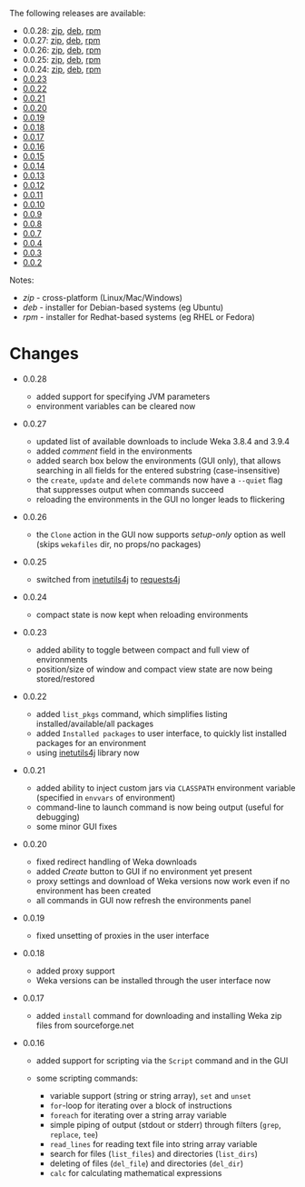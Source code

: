 The following releases are available:

* 0.0.28: [zip](https://github.com/fracpete/weka-virtualenv/releases/download/weka-virtualenv-0.0.28/weka-virtualenv-0.0.28-bin.zip), 
  [deb](https://github.com/fracpete/weka-virtualenv/releases/download/weka-virtualenv-0.0.28/weka-virtualenv_0.0.28-1_all.deb), 
  [rpm](https://github.com/fracpete/weka-virtualenv/releases/download/weka-virtualenv-0.0.28/weka-virtualenv-0.0.28-1.noarch.rpm)
* 0.0.27: [zip](https://github.com/fracpete/weka-virtualenv/releases/download/weka-virtualenv-0.0.27/weka-virtualenv-0.0.27-bin.zip), 
  [deb](https://github.com/fracpete/weka-virtualenv/releases/download/weka-virtualenv-0.0.27/weka-virtualenv_0.0.27-1_all.deb), 
  [rpm](https://github.com/fracpete/weka-virtualenv/releases/download/weka-virtualenv-0.0.27/weka-virtualenv-0.0.27-1.noarch.rpm)
* 0.0.26: [zip](https://github.com/fracpete/weka-virtualenv/releases/download/weka-virtualenv-0.0.26/weka-virtualenv-0.0.26-bin.zip), 
  [deb](https://github.com/fracpete/weka-virtualenv/releases/download/weka-virtualenv-0.0.26/weka-virtualenv_0.0.26-1_all.deb), 
  [rpm](https://github.com/fracpete/weka-virtualenv/releases/download/weka-virtualenv-0.0.26/weka-virtualenv-0.0.26-1.noarch.rpm)
* 0.0.25: [zip](https://github.com/fracpete/weka-virtualenv/releases/download/weka-virtualenv-0.0.25/weka-virtualenv-0.0.25-bin.zip), 
  [deb](https://github.com/fracpete/weka-virtualenv/releases/download/weka-virtualenv-0.0.25/weka-virtualenv_0.0.25-1_all.deb), 
  [rpm](https://github.com/fracpete/weka-virtualenv/releases/download/weka-virtualenv-0.0.25/weka-virtualenv-0.0.25-1.noarch.rpm)
* 0.0.24: [zip](https://github.com/fracpete/weka-virtualenv/releases/download/weka-virtualenv-0.0.24/weka-virtualenv-0.0.24-bin.zip), 
  [deb](https://github.com/fracpete/weka-virtualenv/releases/download/weka-virtualenv-0.0.24/weka-virtualenv_0.0.24-1_all.deb), 
  [rpm](https://github.com/fracpete/weka-virtualenv/releases/download/weka-virtualenv-0.0.24/weka-virtualenv-0.0.24-1.noarch.rpm)
* [0.0.23](https://github.com/fracpete/weka-virtualenv/releases/download/weka-virtualenv-0.0.23/weka-virtualenv-0.0.23-bin.zip)
* [0.0.22](https://github.com/fracpete/weka-virtualenv/releases/download/weka-virtualenv-0.0.22/weka-virtualenv-0.0.22-bin.zip)
* [0.0.21](https://github.com/fracpete/weka-virtualenv/releases/download/weka-virtualenv-0.0.21/weka-virtualenv-0.0.21-bin.zip)
* [0.0.20](https://github.com/fracpete/weka-virtualenv/releases/download/weka-virtualenv-0.0.20/weka-virtualenv-0.0.20-bin.zip)
* [0.0.19](https://github.com/fracpete/weka-virtualenv/releases/download/weka-virtualenv-0.0.19/weka-virtualenv-0.0.19-bin.zip)
* [0.0.18](https://github.com/fracpete/weka-virtualenv/releases/download/weka-virtualenv-0.0.18/weka-virtualenv-0.0.18-bin.zip)
* [0.0.17](https://github.com/fracpete/weka-virtualenv/releases/download/weka-virtualenv-0.0.17/weka-virtualenv-0.0.17-bin.zip)
* [0.0.16](https://github.com/fracpete/weka-virtualenv/releases/download/weka-virtualenv-0.0.16/weka-virtualenv-0.0.16-bin.zip)
* [0.0.15](https://github.com/fracpete/weka-virtualenv/releases/download/weka-virtualenv-0.0.15/weka-virtualenv-0.0.15-bin.zip)
* [0.0.14](https://github.com/fracpete/weka-virtualenv/releases/download/weka-virtualenv-0.0.14/weka-virtualenv-0.0.14-bin.zip)
* [0.0.13](https://github.com/fracpete/weka-virtualenv/releases/download/weka-virtualenv-0.0.13/weka-virtualenv-0.0.13-bin.zip)
* [0.0.12](https://github.com/fracpete/weka-virtualenv/releases/download/weka-virtualenv-0.0.12/weka-virtualenv-0.0.12-bin.zip)
* [0.0.11](https://github.com/fracpete/weka-virtualenv/releases/download/weka-virtualenv-0.0.11/weka-virtualenv-0.0.11-bin.zip)
* [0.0.10](https://github.com/fracpete/weka-virtualenv/releases/download/weka-virtualenv-0.0.10/weka-virtualenv-0.0.10-bin.zip)
* [0.0.9](https://github.com/fracpete/weka-virtualenv/releases/download/weka-virtualenv-0.0.9/weka-virtualenv-0.0.9-bin.zip)
* [0.0.8](https://github.com/fracpete/weka-virtualenv/releases/download/weka-virtualenv-0.0.8/weka-virtualenv-0.0.8-bin.zip)
* [0.0.7](https://github.com/fracpete/weka-virtualenv/releases/download/weka-virtualenv-0.0.7/weka-virtualenv-0.0.7-bin.zip)
* [0.0.4](https://github.com/fracpete/weka-virtualenv/releases/download/weka-virtualenv-0.0.4/weka-virtualenv-0.0.4-bin.zip)
* [0.0.3](https://github.com/fracpete/weka-virtualenv/releases/download/weka-virtualenv-0.0.3/weka-virtualenv-0.0.3-bin.zip)
* [0.0.2](https://github.com/fracpete/weka-virtualenv/releases/download/weka-virtualenv-0.0.2/weka-virtualenv-0.0.2-bin.zip)


Notes:

* *zip* - cross-platform (Linux/Mac/Windows)
* *deb* - installer for Debian-based systems (eg Ubuntu)
* *rpm* - installer for Redhat-based systems (eg RHEL or Fedora)


# Changes

* 0.0.28

    * added support for specifying JVM parameters
    * environment variables can be cleared now

* 0.0.27

    * updated list of available downloads to include Weka 3.8.4 and 3.9.4
    * added *comment* field in the environments
    * added search box below the environments (GUI only), that allows searching in all fields for the entered substring (case-insensitive)
    * the `create`, `update` and `delete` commands now have a `--quiet` flag that suppresses output when commands succeed
    * reloading the environments in the GUI no longer leads to flickering

* 0.0.26

    * the `Clone` action in the GUI now supports *setup-only* option as well (skips `wekafiles` dir, no props/no packages)

* 0.0.25

    * switched from [inetutils4j](https://github.com/fracpete/inetutils4j) to [requests4j](https://github.com/fracpete/requests4j)
  
* 0.0.24

    * compact state is now kept when reloading environments
  
* 0.0.23

    * added ability to toggle between compact and full view of environments
    * position/size of window and compact view state are now being stored/restored

* 0.0.22

    * added `list_pkgs` command, which simplifies listing installed/available/all packages
    * added `Installed packages` to user interface, to quickly list installed packages for an environment
    * using [inetutils4j](https://github.com/fracpete/inetutils4j) library now

* 0.0.21

    * added ability to inject custom jars via `CLASSPATH` environment variable (specified in `envvars` of environment)
    * command-line to launch command is now being output (useful for debugging)
    * some minor GUI fixes

* 0.0.20

    * fixed redirect handling of Weka downloads
    * added *Create* button to GUI if no environment yet present
    * proxy settings and download of Weka versions now work even if no environment has been created
    * all commands in GUI now refresh the environments panel

* 0.0.19

    * fixed unsetting of proxies in the user interface
  
* 0.0.18

    * added proxy support
    * Weka versions can be installed through the user interface now

* 0.0.17

    * added `install` command for downloading and installing Weka zip files from sourceforge.net
  
* 0.0.16

    * added support for scripting via the `Script` command and in the GUI
    * some scripting commands:

        * variable support (string or string array), `set` and `unset`
        * `for`-loop for iterating over a block of instructions
        * `foreach` for iterating over a string array variable
        * simple piping of output (stdout or stderr) through filters (`grep`, `replace`, `tee`)
        * `read_lines` for reading text file into string array variable
        * search for files (`list_files`) and directories (`list_dirs`)
        * deleting of files (`del_file`) and directories (`del_dir`)
        * `calc` for calculating mathematical expressions
  